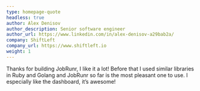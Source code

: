 ```yaml
---
type: homepage-quote
headless: true
author: Alex Denisov
author_description: Senior software engineer
author_url: https://www.linkedin.com/in/alex-denisov-a29bab2a/
company: ShiftLeft
company_url: https://www.shiftleft.io
weight: 1
---
```

Thanks for building JobRunr, I like it a lot! Before that I used similar libraries in Ruby and Golang and JobRunr so far is the most pleasant one to use. I especially like the dashboard, it’s awesome!